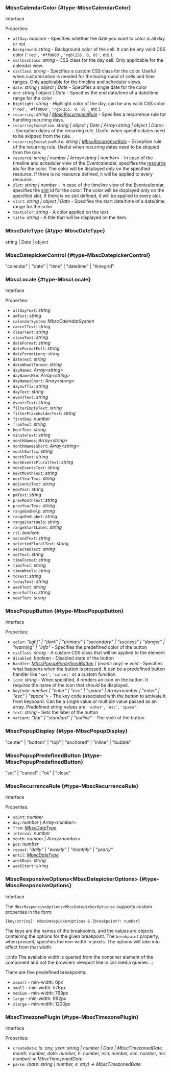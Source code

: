 ### MbscCalendarColor {#type-MbscCalendarColor}

Interface

Properties:
 - `allDay`: *boolean*  - Specifies whether the date you want to color is all day or not.
 - `background`: *string*  - Background color of the cell. It can be any valid CSS color (`'red'`, `'#ff0000'`, `'rgb(255, 0, 0)'`, etc.).
 - `cellCssClass`: *string*  - CSS class for the day cell. Only applicable for the calendar view.
 - `cssClass`: *string*  - Specifies a custom CSS class for the color.
Useful when customization is needed for the background of cells and time ranges.
Only applicable for the timeline and scheduler views.
 - `date`: *string &#124; object &#124; Date*  - Specifies a single date for the color
 - `end`: *string &#124; object &#124; Date*  - Specifies the end date/time of a date/time range for the color
 - `highlight`: *string*  - Highlight color of the day, can be any valid CSS color (`'red'`, `'#ff0000'`, `'rgb(255, 0, 0)'`, etc.).
 - `recurring`: *string &#124; [MbscRecurrenceRule](#type-MbscRecurrenceRule)*  - Specifies a recurrence rule for handling recurring days.
 - `recurringException`: *string &#124; object &#124; Date &#124; Array&lt;string &#124; object &#124; Date&gt;*  - Exception dates of the recurring rule.
Useful when specific dates need to be skipped from the rule.
 - `recurringExceptionRule`: *string &#124; [MbscRecurrenceRule](#type-MbscRecurrenceRule)*  - Exception rule of the recurring rule.
Useful when recurring dates need to be skipped from the rule.
 - `resource`: *string &#124; number &#124; Array&lt;string &#124; number&gt;*  - In case of the timeline and scheduler view of the Eventcalendar, specifies the [resource](#opt-resources) ids
for the color.
The color will be displayed only on the specified resource.
If there is no resource defined, it will be applied to every resource.
 - `slot`: *string &#124; number*  - In case of the timeline view of the Eventcalendar, specifies the [slot](#opt-slot) id
for the color.
The color will be displayed only on the specified slot.
If there is no slot defined, it will be applied to every slot.
 - `start`: *string &#124; object &#124; Date*  - Specifies the start date/time of a date/time range for the color
 - `textColor`: *string*  - A color applied on the text.
 - `title`: *string*  - A title that will be displayed on the item.

### MbscDateType {#type-MbscDateType}

string &#124; Date &#124; object


### MbscDatepickerControl {#type-MbscDatepickerControl}

"calendar" &#124; "date" &#124; "time" &#124; "datetime" &#124; "timegrid"


### MbscLocale {#type-MbscLocale}

Interface

Properties:
 - `allDayText`: *string* 
 - `amText`: *string* 
 - `calendarSystem`: *MbscCalendarSystem* 
 - `cancelText`: *string* 
 - `clearText`: *string* 
 - `closeText`: *string* 
 - `dateFormat`: *string* 
 - `dateFormatFull`: *string* 
 - `dateFormatLong`: *string* 
 - `dateText`: *string* 
 - `dateWheelFormat`: *string* 
 - `dayNames`: *Array&lt;string&gt;* 
 - `dayNamesMin`: *Array&lt;string&gt;* 
 - `dayNamesShort`: *Array&lt;string&gt;* 
 - `daySuffix`: *string* 
 - `dayText`: *string* 
 - `eventText`: *string* 
 - `eventsText`: *string* 
 - `filterEmptyText`: *string* 
 - `filterPlaceholderText`: *string* 
 - `firstDay`: *number* 
 - `fromText`: *string* 
 - `hourText`: *string* 
 - `minuteText`: *string* 
 - `monthNames`: *Array&lt;string&gt;* 
 - `monthNamesShort`: *Array&lt;string&gt;* 
 - `monthSuffix`: *string* 
 - `monthText`: *string* 
 - `moreEventsPluralText`: *string* 
 - `moreEventsText`: *string* 
 - `nextMonthText`: *string* 
 - `nextYearText`: *string* 
 - `noEventsText`: *string* 
 - `nowText`: *string* 
 - `pmText`: *string* 
 - `prevMonthText`: *string* 
 - `prevYearText`: *string* 
 - `rangeEndHelp`: *string* 
 - `rangeEndLabel`: *string* 
 - `rangeStartHelp`: *string* 
 - `rangeStartLabel`: *string* 
 - `rtl`: *boolean* 
 - `secondText`: *string* 
 - `selectedPluralText`: *string* 
 - `selectedText`: *string* 
 - `setText`: *string* 
 - `timeFormat`: *string* 
 - `timeText`: *string* 
 - `timeWheels`: *string* 
 - `toText`: *string* 
 - `todayText`: *string* 
 - `weekText`: *string* 
 - `yearSuffix`: *string* 
 - `yearText`: *string* 

### MbscPopupButton {#type-MbscPopupButton}

Interface

Properties:
 - `color`: *"light" &#124; "dark" &#124; "primary" &#124; "secondary" &#124; "success" &#124; "danger" &#124; "warning" &#124; "info"*  - Specifies the predefined color of the button
 - `cssClass`: *string*  - A custom CSS class that will be applied to the element
 - `disabled`: *boolean*  - Disabled state of the button
 - `handler`: *[MbscPopupPredefinedButton](#type-MbscPopupPredefinedButton) &#124; (event: any) => void*  - Specifies what happens when the button is pressed. It can be a predefined button handler
like `'set'`, `'cancel'` or a custom function.
 - `icon`: *string*  - When specified, it renders an icon on the button. It requires the name of the icon that should be displayed.
 - `keyCode`: *number &#124; "enter" &#124; "esc" &#124; "space" &#124; Array&lt;number &#124; "enter" &#124; "esc" &#124; "space"&gt;*  - The key code associated with the button to activate it from keyboard. Can be a single value or
multiple value passed as an array. Predefined string values are: `'enter'`, `'esc'`, `'space'`.
 - `text`: *string*  - Sets the label of the button
 - `variant`: *"flat" &#124; "standard" &#124; "outline"*  - The style of the button

### MbscPopupDisplay {#type-MbscPopupDisplay}

"center" &#124; "bottom" &#124; "top" &#124; "anchored" &#124; "inline" &#124; "bubble"


### MbscPopupPredefinedButton {#type-MbscPopupPredefinedButton}

"set" &#124; "cancel" &#124; "ok" &#124; "close"


### MbscRecurrenceRule {#type-MbscRecurrenceRule}

Interface

Properties:
 - `count`: *number* 
 - `day`: *number &#124; Array&lt;number&gt;* 
 - `from`: *[MbscDateType](#type-MbscDateType)* 
 - `interval`: *number* 
 - `month`: *number &#124; Array&lt;number&gt;* 
 - `pos`: *number* 
 - `repeat`: *"daily" &#124; "weekly" &#124; "monthly" &#124; "yearly"* 
 - `until`: *[MbscDateType](#type-MbscDateType)* 
 - `weekDays`: *string* 
 - `weekStart`: *string* 

### MbscResponsiveOptions&lt;MbscDatepickerOptions&gt; {#type-MbscResponsiveOptions}

Interface


The `MbscResponsiveOptions<MbscDatepickerOptions>` supports custom properties in the form:
```
[key:string]: MbscDatepickerOptions & {breakpoint?: number}
```
The keys are the names of the breakpoints, and the values are objects containing the options for the given breakpoint.
The `breakpoint` property, when present, specifies the min-width in pixels. The options will take into effect from that width.

:::info
The available width is queried from the container element of the component and not the browsers viewport like in css media queries
:::

There are five predefined breakpoints:

- `xsmall` - min-width: 0px
- `small` - min-width: 576px
- `medium` - min-width: 768px
- `large` - min-width: 992px
- `xlarge` - min-width: 1200px

### MbscTimezonePlugin {#type-MbscTimezonePlugin}

Interface

Properties:
 - `createDate`: *(s: any, year: string &#124; number &#124; Date &#124; MbscTimezonedDate, month: number, date: number, h: number, min: number, sec: number, ms: number) => MbscTimezonedDate* 
 - `parse`: *(date: string &#124; number, s: any) => MbscTimezonedDate* 

